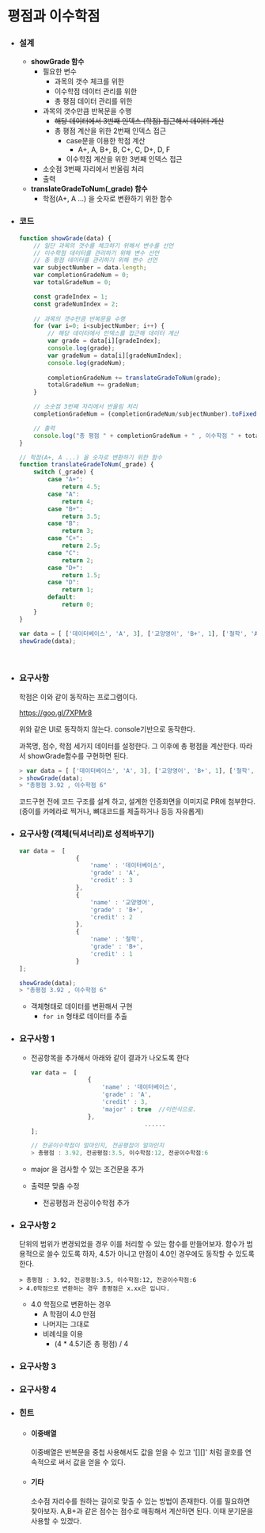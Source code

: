 # 평점과 이수학점

- ### 설계

  - **showGrade 함수**
    - 필요한 변수
      - 과목의 갯수 체크를 위한
      - 이수학점 데이터 관리를 위한
      - 총 평점 데이터 관리를 위한
    - 과목의 갯수만큼 반복문을 수행
      - ~~해당 데이터에서 3번째 인덱스 (학점) 접근해서 데이터 계산~~
      - 총 평점 계산을 위한 2번째 인덱스 접근
        - case문을 이용한 학점 계산
          - A+, A, B+, B, C+, C, D+, D, F
        - 이수학점 계산을 위한 3번째 인덱스 접근
    - 소숫점 3번째 자리에서 반올림 처리
    - 출력
  - **translateGradeToNum(_grade) 함수**
    - 학점(A+, A ...) 을 숫자로 변환하기 위한 함수



- ### 코드

  ```javascript
  function showGrade(data) {
      // 일단 과목의 갯수를 체크하기 위해서 변수를 선언
      // 이수학점 데이터를 관리하기 위해 변수 선언
      // 총 평점 데이터를 관리하기 위해 변수 선언
      var subjectNumber = data.length;
      var completionGradeNum = 0;
      var totalGradeNum = 0;

      const gradeIndex = 1;
      const gradeNumIndex = 2;
      
      // 과목의 갯수만큼 반복문을 수행
      for (var i=0; i<subjectNumber; i++) {
          // 해당 데이터에서 인덱스를 접근해 데이터 계산
          var grade = data[i][gradeIndex];
          console.log(grade);
          var gradeNum = data[i][gradeNumIndex];
          console.log(gradeNum);
          
          completionGradeNum += translateGradeToNum(grade);
          totalGradeNum += gradeNum;
      }

      // 소숫점 3번째 자리에서 반올림 처리
      completionGradeNum = (completionGradeNum/subjectNumber).toFixed(2);

      // 출력
      console.log("총 평점 " + completionGradeNum + " , 이수학점 " + totalGradeNum);
  }

  // 학점(A+, A ...) 을 숫자로 변환하기 위한 함수
  function translateGradeToNum(_grade) {
      switch (_grade) {
          case "A+":
              return 4.5;
          case "A":
              return 4;
          case "B+":
              return 3.5;
          case "B":
              return 3;
          case "C+":
              return 2.5;
          case "C":
              return 2;
          case "D+":
              return 1.5;
          case "D":
              return 1;
          default:
              return 0;
      }
  }

  var data = [ ['데이터베이스', 'A', 3], ['교양영어', 'B+', 1], ['철학', 'A', 2]];
  showGrade(data);
  ```

  ​


- ### 요구사항

  학점은 이와 같이 동작하는 프로그램이다.

  <https://goo.gl/7XPMr8>

  위와 같은 UI로 동작하지 않는다. console기반으로 동작한다.

  과목명, 점수, 학점 세가지 데이터를 설정한다. 그 이후에 총 평점을 계산한다. 따라서 showGrade함수를 구현하면 된다.

  ```javascript
  > var data = [ ['데이터베이스', 'A', 3], ['교양영어', 'B+', 1], ['철학', 'A', 2]];
  > showGrade(data);
  > "총평점 3.92 , 이수학점 6"
  ```

  코드구현 전에 코드 구조를 설계 하고, 설계한 인증화면을 이미지로 PR에 첨부한다.(종이를 카메라로 찍거나, 뼈대코드를 제출하거나 등등 자유롭게)

- ### 요구사항 (객체(딕셔너리)로 성적바꾸기)

  ```javascript
  var data =  [ 
                  {
                      'name' : '데이터베이스', 
                      'grade' : 'A', 
                      'credit' : 3
                  },
                  {
                      'name' : '교양영어', 
                      'grade' : 'B+', 
                      'credit' : 2
                  },
                  {
                      'name' : '철학', 
                      'grade' : 'B+', 
                      'credit' : 1
                  }
  ];

  showGrade(data);
  > "총평점 3.92 , 이수학점 6"
  ```

  - 객체형태로 데이터를 변환해서 구현
    - `for in` 형태로 데이터를 추출

- ### 요구사항 1

  - 전공항목을 추가해서 아래와 같이 결과가 나오도록 한다

    ```javascript
    var data =  [ 
                    {
                        'name' : '데이터베이스', 
                        'grade' : 'A', 
                        'credit' : 3,
                        'major' : true  //이런식으로.
                    },
                                    ......
    ];

    // 전공이수학점이 얼마인지, 전공평점이 얼마인지 
    > 총평점 : 3.92, 전공평점:3.5, 이수학점:12, 전공이수학점:6
    ```

  - major 을 검사할 수 있는 조건문을 추가

  - 출력문 맞춤 수정

    - 전공평점과 전공이수학점 추가

- ### 요구사항 2

  단위의 범위가 변경되었을 경우 이를 처리할 수 있는 함수를 만들어보자.
  함수가 범용적으로 쓸수 있도록 하자, 4.5가 아니고 만점이 4.0인 경우에도 동작할 수 있도록 한다.

  ```
  > 총평점 : 3.92, 전공평점:3.5, 이수학점:12, 전공이수학점:6
  > 4.0학점으로 변환하는 경우 총평점은 x.xx은 입니다.
  ```

  - 4.0 학점으로 변환하는 경우
    - A 학점이 4.0 만점
    - 나머지는 그대로
    - 비례식을 이용
      - (4 * 4.5기준 총 평점) / 4

- ### 요구사항 3

- ### 요구사항 4



- ### 힌트

  - #### 이중배열

    이중배열은 반복문을 중첩 사용해서도 값을 얻을 수 있고 '[][]' 처럼 괄호를 연속적으로 써서 값을 얻을 수 있다.

  - #### 기타

    소수점 자리수를 원하는 길이로 맞출 수 있는 방법이 존재한다. 이를 필요하면 찾아보자. A,B+과 같은 점수는 점수로 매핑해서 계산하면 된다. 이때 분기문을 사용할 수 있겠다.

